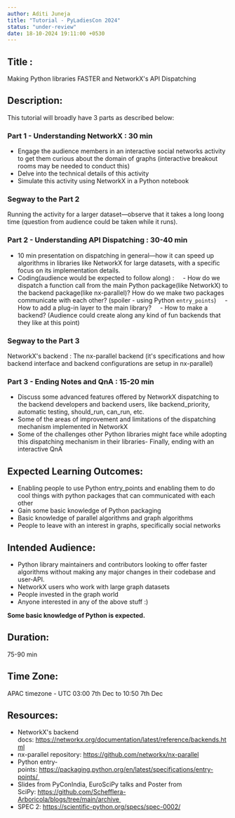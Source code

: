 ```yaml
---
author: Aditi Juneja
title: "Tutorial - PyLadiesCon 2024"
status: "under-review"
date: 18-10-2024 19:11:00 +0530
---
```


## Title : 

Making Python libraries FASTER and NetworkX's API Dispatching


## Description:

This tutorial will broadly have 3 parts as described below:

### Part 1 - Understanding NetworkX : 30 min

- Engage the audience members in an interactive social networks activity to get them curious about the domain of graphs (interactive breakout rooms may be needed to conduct this)
- Delve into the technical details of this activity
- Simulate this activity using NetworkX in a Python notebook


### Segway to the Part 2 

Running the activity for a larger dataset—observe that it takes a long loong time (question from audience could be taken while it runs).


### Part 2 - Understanding API Dispatching : 30-40 min

- 10 min presentation on dispatching in general—how it can speed up algorithms in libraries like NetworkX for large datasets, with a specific focus on its implementation details.
- Coding(audience would be expected to follow along) :
    - How do we dispatch a function call from the main Python package(like NetworkX) to the backend package(like nx-parallel)? How do we make two packages communicate with each other? (spoiler - using Python `entry_points`)
    - How to add a plug-in layer to the main library?
    - How to make a backend? (Audience could create along any kind of fun backends that they like at this point) 


### Segway to the Part 3 

NetworkX's backend : The nx-parallel backend (it's specifications and how backend interface and backend configurations are setup in nx-parallel)


### Part 3 - Ending Notes and QnA : 15-20 min

- Discuss some advanced features offered by NetworkX dispatching to the backend developers and backend users, like backend_priority, automatic testing, should_run, can_run, etc.
- Some of the areas of improvement and limitations of the dispatching mechanism implemented in NetworkX 
- Some of the challenges other Python libraries might face while adopting this dispatching mechanism in their libraries- Finally, ending with an interactive QnA

## Expected Learning Outcomes:

- Enabling people to use Python entry_points and enabling them to do cool things with python packages that can communicated with each other 
- Gain some basic knowledge of Python packaging
- Basic knowledge of parallel algorithms and graph algorithms
- People to leave with an interest in graphs, specifically social networks

## Intended Audience:

- Python library maintainers and contributors looking to offer faster algorithms without making any major changes in their codebase and user-API.
- NetworkX users who work with large graph datasets
- People invested in the graph world
- Anyone interested in any of the above stuff :)

**Some basic knowledge of Python is expected.**


## Duration: 

75-90 min

## Time Zone: 

APAC timezone - UTC 03:00 7th Dec to 10:50 7th Dec

## Resources:

- NetworkX's backend docs: https://networkx.org/documentation/latest/reference/backends.html
- nx-parallel repository: https://github.com/networkx/nx-parallel
- Python entry-points: https://packaging.python.org/en/latest/specifications/entry-points/ 
- Slides from PyConIndia, EuroSciPy talks and Poster from SciPy: https://github.com/Schefflera-Arboricola/blogs/tree/main/archive 
- SPEC 2: https://scientific-python.org/specs/spec-0002/

